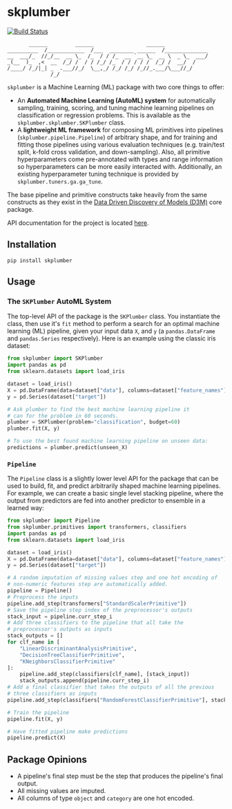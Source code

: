 # skplumber

[![Build Status](https://travis-ci.org/epeters3/skplumber.svg?branch=master)](https://travis-ci.org/epeters3/skplumber)

```
       ______         ______                 ______
__________  /____________  /___  ________ ______  /______________
__  ___/_  //_/__  __ \_  /_  / / /_  __ `__ \_  __ \  _ \_  ___/
_(__  )_  ,<  __  /_/ /  / / /_/ /_  / / / / /  /_/ /  __/  /
/____/ /_/|_| _  .___//_/  \__,_/ /_/ /_/ /_//_.___/\___//_/
              /_/
```

`skplumber` is a Machine Learning (ML) package with two core things to offer:

- An **Automated Machine Learning (AutoML) system** for automatically sampling, training, scoring, and tuning machine learning pipelines on classification or regression problems. This is available as the `skplumber.skplumber.SKPlumber` class.
- A **lightweight ML framework** for composing ML primitives into pipelines (`skplumber.pipeline.Pipeline`) of arbitrary shape, and for training and fitting those pipelines using various evaluation techniques (e.g. train/test split, k-fold cross validation, and down-sampling). Also, all primitive hyperparameters come pre-annotated with types and range information so hyperparameters can be more easily interacted with. Additionally, an existing hyperparameter tuning technique is provided by `skplumber.tuners.ga.ga_tune`.

The base pipeline and primitive constructs take heavily from the same constructs as they exist in the [Data Driven Discovery of Models (D3M)](https://docs.datadrivendiscovery.org/) core package.

API documentation for the project is located [here](https://epeters3.github.io/skplumber/).

## Installation

```shell
pip install skplumber
```

## Usage

### The `SKPlumber` AutoML System

The top-level API of the package is the `SKPlumber` class. You instantiate the class, then use it's `fit` method to perform a search for an optimal machine learning (ML) pipeline, given your input data `X`, and `y` (a `pandas.DataFrame` and `pandas.Series` respectively). Here is an example using the classic iris dataset:

```python
from skplumber import SKPlumber
import pandas as pd
from sklearn.datasets import load_iris

dataset = load_iris()
X = pd.DataFrame(data=dataset["data"], columns=dataset["feature_names"])
y = pd.Series(dataset["target"])

# Ask plumber to find the best machine learning pipeline it
# can for the problem in 60 seconds.
plumber = SKPlumber(problem="classification", budget=60)
plumber.fit(X, y)

# To use the best found machine learning pipeline on unseen data:
predictions = plumber.predict(unseen_X)
```

### `Pipeline`

The `Pipeline` class is a slightly lower level API for the package that can be used to build, fit, and predict arbitrarily shaped machine learning pipelines. For example, we can create a basic single level stacking pipeline, where the output from predictors are fed into another predictor to ensemble in a learned way:

```python
from skplumber import Pipeline
from skplumber.primitives import transformers, classifiers
import pandas as pd
from sklearn.datasets import load_iris

dataset = load_iris()
X = pd.DataFrame(data=dataset["data"], columns=dataset["feature_names"])
y = pd.Series(dataset["target"])

# A random imputation of missing values step and one hot encoding of
# non-numeric features step are automatically added.
pipeline = Pipeline()
# Preprocess the inputs
pipeline.add_step(transformers["StandardScalerPrimitive"])
# Save the pipeline step index of the preprocessor's outputs
stack_input = pipeline.curr_step_i
# Add three classifiers to the pipeline that all take the
# preprocessor's outputs as inputs
stack_outputs = []
for clf_name in [
    "LinearDiscriminantAnalysisPrimitive",
    "DecisionTreeClassifierPrimitive",
    "KNeighborsClassifierPrimitive"
]:
    pipeline.add_step(classifiers[clf_name], [stack_input])
    stack_outputs.append(pipeline.curr_step_i)
# Add a final classifier that takes the outputs of all the previous
# three classifiers as inputs
pipeline.add_step(classifiers["RandomForestClassifierPrimitive"], stack_outputs)

# Train the pipeline
pipeline.fit(X, y)

# Have fitted pipeline make predictions
pipeline.predict(X)
```

## Package Opinions

- A pipeline's final step must be the step that produces the pipeline's final output.
- All missing values are imputed.
- All columns of type `object` and `category` are one hot encoded.

